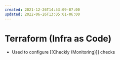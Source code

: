 ```yaml
---
created: 2021-12-26T14:53:09-07:00
updated: 2022-06-26T13:05:01-06:00
---
```

# Terraform (Infra as Code)

- Used to configure  [[Checkly (Monitoring)]] checks
